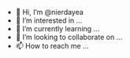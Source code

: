 - 👋 Hi, I’m @nierdayea
- 👀 I’m interested in ...
- 🌱 I’m currently learning ...
- 💞️ I’m looking to collaborate on ...
- 📫 How to reach me ...

<!---
nierdayea/nierdayea is a ✨ special ✨ repository because its `README.md` (this file) appears on your GitHub profile.
You can click the Preview link to take a look at your changes.
--->
